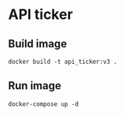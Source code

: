 # API ticker

## Build image

`docker build -t api_ticker:v3 .`

## Run image

`docker-compose up -d`
